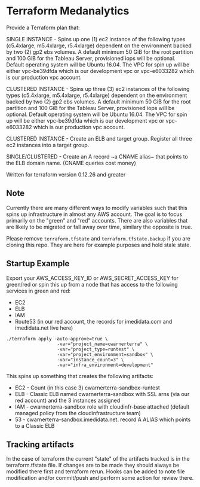 # Terraform Medanalytics

Provide a Terraform plan that:

SINGLE INSTANCE - Spins up one (1) ec2 instance of the following types (c5.4xlarge, m5.4xlarge, r5.4xlarge) dependent on the environment backed by two (2) gp2 ebs volumes. A default minimum 50 GiB for the root partition and 100 GiB for the Tableau Server, provisioned iops will be optional. Default operating system will be Ubuntu 16.04. The VPC for spin up will be either vpc-be39dfda which is our development vpc or vpc-e6033282 which is our production vpc account.

CLUSTERED INSTANCE - Spins up three (3) ec2 instances of the following types (c5.4xlarge, m5.4xlarge, r5.4xlarge) dependent on the environment backed by two (2) gp2 ebs volumes. A default minimum 50 GiB for the root partition and 100 GiB for the Tableau Server, provisioned iops will be optional. Default operating system will be Ubuntu 16.04. The VPC for spin up will be either vpc-be39dfda which is our development vpc or vpc-e6033282 which is our production vpc account.

CLUSTERED INSTANCE - Create an ELB and target group. Register all three ec2 instances into a target group.

SINGLE/CLUSTERED - Create an A record ~a CNAME alias~ that points to the ELB domain name. (CNAME queries cost money)

Written for terraform version 0.12.26 and greater

## Note
Currently there are many different ways to modify variables such that this spins up infrastructure in almost any AWS account. The goal is to focus primarily on the "green" and "red" accounts. There are also variables that are likely to be migrated or fall away over time, similary the opposite is true.

Please remove `terraform.tfstate` and `terraform.tfstate.backup` if you are cloning this repo. They are here for example purposes and hold stale state.

## Startup Example
Export your AWS_ACCESS_KEY_ID or AWS_SECRET_ACCESS_KEY for green/red or spin this up from a node that has access to the following services in green and red:

* EC2
* ELB
* IAM
* Route53 (in our red account, the records for imedidata.com and imedidata.net live here)

```
./terraform apply -auto-approve=true \  
                   -var="project_name=cwarnerterra" \  
                   -var="project_type=runtest" \  
                   -var="project_environment=sandbox" \
                   -var="instance_count=3" \
                   -var="infra_environment=development"
```

 This spins up something that creates the following artifacts:
 * EC2 - Count (in this case 3) cwarnerterra-sandbox-runtest
 * ELB - Classic ELB named cwarnerterra-sandbox with SSL arns (via our red account) and the 3 instances assigned
 * IAM - cwarnerterra-sandbox role with cloudinfr-base attached (default managed policy from the cloudinfrastructure team)
 * 53 - cwarnerterra-sandbox.imedidata.net. record A ALIAS which points to a Classic ELB
 
 ## Tracking artifacts
In the case of terraform the current "state" of the artifacts tracked is in the terraform.tfstate file. If changes are to be made they should always be modified there first and terraform rerun. Hooks can be added to note file modification and/or commit/push and perform some action for review there.

 
